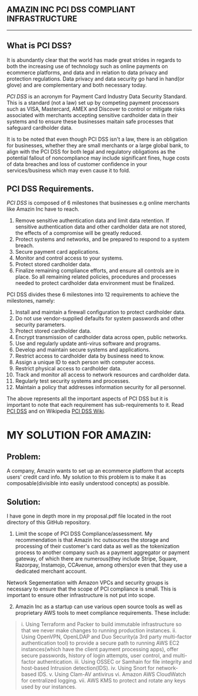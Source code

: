 AMAZIN INC PCI DSS COMPLIANT INFRASTRUCTURE
---
---

## What is PCI DSS?
It is abundantly clear that the world has made great strides in regards to both the increasing use of technology such as online payments on ecommerce platforms, and data and in relation to data privacy and protection regulations. Data privacy and data security go hand in hand(or glove) and are complementary and both necessary today.

_PCI DSS_ is an acronym for Payment Card Industry Data Security Standard. This is a standard (not a law) set up by competing payment processors such as VISA, Mastercard, AMEX and Discover to control or mitigate risks associated with merchants accepting sensitive cardholder data in their systems and to ensure these businesses maitain safe processes that safeguard cardholder data.

It is to be noted that even though PCI DSS isn't a law, there is an obligation for businesses, whether they are small merchants or a large global bank, to align with the PCI DSS for both legal and regulatory obligations as the potential fallout of noncompliance may include significant fines, huge costs of data breaches and loss of customer confidence in your services/business which may even cause it to fold.


## PCI DSS Requirements.
_PCI DSS_ is composed of 6 milestones that businesses e.g online merchants like Amazin Inc have to reach.
1. Remove sensitive authentication data and limit data retention. If sensitive authentication data and other cardholder data are not stored, the effects of a compromise will be greatly reduced.
2. Protect systems and networks, and be prepared to respond to a system breach.
3. Secure payment card applications.
4. Monitor and control access to your systems.
5. Protect stored cardholder data.
6. Finalize remaining compliance efforts, and ensure all controls are in place. So all remaining related policies, procedures and processes needed to protect cardholder data environment must be finalized.


PCI DSS divides these 6 milestones into 12 requirements to achieve the milestones, namely:
1. Install and maintain a firewall configuration to protect cardholder data.
2. Do not use vendor-supplied defaults for system passwords and other security parameters.
3. Protect stored cardholder data.
4. Encrypt transmission of cardholder data across open, public networks.
5. Use and regularly update anti-virus software and programs.
6. Develop and maintain secure systems and applications.
7. Restrict access to cardholder data by business need to know.
8. Assign a unique ID to each person with computer access.
9. Restrict physical access to cardholder data.
10. Track and monitor all access to network resources and cardholder data.
11. Regularly test security systems and processes.
12. Maintain a policy that addresses information security for all personnel.

The above represents all the important aspects of PCI DSS but it is important to note that each requirement has sub-requirements to it. Read [PCI DSS](https://www.pcisecuritystandards.org/document_library) and on Wikipedia [PCI DSS Wiki](https://en.wikipedia.org/wiki/PCI_DSS).


# MY SOLUTION FOR AMAZIN:

## Problem:

A company, Amazin wants to set up an ecommerce platform that accepts users' credit card info.
My solution to this problem is to make it as composable(divisible into easily understood concepts) as possible.

## Solution:

I have gone in depth more in my proposal.pdf file located in the root directory of this GitHub repository.

1. Limit the scope of PCI DSS Compliance/assessment.
My recommendation is that Amazin Inc outsources the storage and processing of their customer's card data as well as the tokenization process to another company such as a payment aggregator or payment gateway, of which there are numerous(they include Stripe, Square, Razorpay, Instamojo, CCAvenue, among others)or even that they use a dedicated merchant account.

Network Segementation with Amazon VPCs and security groups is necessary to ensure that the scope of PCI compliance is small. This is important to ensure other infrastructure is not put into scope.

2. Amazin Inc as a startup can use various open source tools as well as proprietary AWS tools to meet compliance requirements. These include: 
> i. Using Terraform and Packer to build immutable infrastructure so that we never make changes to running production instances.
> ii. Using OpenVPN, OpenLDAP and Duo Security(a 3rd party multi-factor authentication tool) to provide a secure path to running AWS EC2 instances(which have the client payment processing apps), offer secure passwords, history of login attempts, user control, and multi-factor authentication.
> iii. Using OSSEC or Samhain for file integrity and host-based Intrusion detection(IDS).
> iv. Using Snort for network-based IDS.
> v. Using Clam-AV antivirus
> vi. Amazon AWS CloudWatch for centralized logging.
> vii. AWS KMS to protect and rotate any keys used by our instances.



